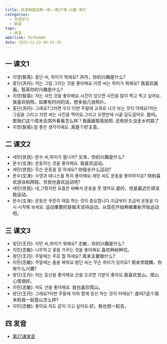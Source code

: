 ```yaml
---
title: 标准韩国语第一册——第27课-兴趣-课文
categories:
  - 外语学习
  - 韩语
tags:
  - 韩语
abbrlink: 7b79a0b0
date: 2022-11-22 08:25:35
---
```

## 一 课文1

* 지영(智英):  홍단 씨, 취미가 뭐예요? 洪丹，你的兴趣是什么?
* 홍단(洪丹): 저는 그림 그리는 것을 좋아해요.지영 씨는 취미가 뭐예요? 我喜欢画画。智英你的兴趣是什么?
* 지영(智英): 저는 사진 것을 좋아해요.시간이 있으면 사진을 많이 찍고 찍고 싶어요.我喜欢拍照。如果有时间的话，想多拍几张照片。
* 홍단(洪丹): 그래요?그러면 우리 이번 주말에 교외로 나가 보는 것이 어때요?저는 그림을 그리고 지영 씨는 사진을 찍어요.그리고 오랜만에 시골 길도걸어요. 是吗。那我们这个周末去郊外看看怎么样？我画画智英拍照. 还有好久没走乡村路了
* 지영(智英):참 좋은 생각이에요. 真是个好主意。

<!--more-->

## 二 课文2

* 세민(世民): 문수 씨,취미가 뭡니까? 文洙，你的兴趣是什么?
* 문수(文洙): 운동하는 것을 좋아해요. 我喜欢运动。
* 세민(世民): 무슨 운동을 잘 하세요? 你擅长什么运动?
* 문수(文洙): 수영과 테니스를 특히 좋아해요.세민 씨도 운동을 좋아하지요? 特别喜欢游泳和网球。世民也喜欢运动吧?
* 세민(世民): 네,그렇지만 요즘은 바빠서 운동을 못 했어요.是的，但是最近忙得没能运动。
* 문수(文洙): 운동은 꾸준히 매일 하는 것이 중요합니다.지금부터 조금씩 운동을 다시 시작해 보세요. 运动重要的是每天坚持运动。从现在开始稍微重新开始运动吧。

## 三 课文3

* 왕단(王丹): 지민 씨,취미가 뭐예요? 志敏，你的兴趣是什么?
* 지민(志敏): 나무하고 꽃을 가꾸는 것을 좋아해요.喜欢种树种花。
* 왕단(王丹): 주말에는 주로 뭘 하세요? 周末主要做什么?
* 지민(志敏): 주말에는 춤을 배워요.왕단 씨는 무슨 취미가 있어요? 周末学跳舞。你有什么兴趣?
* 왕단(王丹): 저는 등산을 좋아해요.산을 오르면 기분이 좋아요.我喜欢登山。爬山心情很好。
* 지민(志敏): 저도 산을 좋아해요. 我也喜欢爬山。
* 왕단(王丹): 그래요?이번 주말에 저와 함께 등산 하는 것이 어때요? :是吗?这个周末和我一起登山怎么样?
* 지민(志敏): 좋아요.저도 같이 가고 싶어요.好。我也想一起去。

## 四 发音

* [第27课发音][1]



[1]:https://biz.cli.im/Pcview?name=https%3A%2F%2Fbiz.cli.im%2Ftest%2FBO485346%3Fcoding%3DI0BHKP%26qrurl%3Dhttp%253A%252F%252Fqr31.cn%252FI0BHKP%26gtype%3D2&time=1
